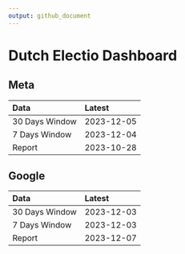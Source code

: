 ```yaml
---
output: github_document
---
```


# Dutch Electio Dashboard



## Meta


|Data           |Latest     |
|:--------------|:----------|
|30 Days Window |2023-12-05 |
|7 Days Window  |2023-12-04 |
|Report         |2023-10-28 |

## Google


|Data           |Latest     |
|:--------------|:----------|
|30 Days Window |2023-12-03 |
|7 Days Window  |2023-12-03 |
|Report         |2023-12-07 |
